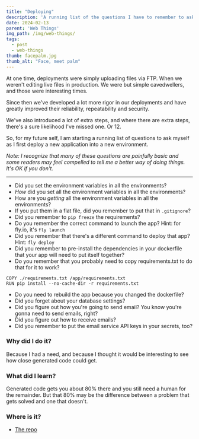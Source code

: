 ```yaml
---
title: "Deploying"
description: 'A running list of the questions I have to remember to ask myself when deploying a new app to a new environment.'
date: 2024-02-13
parent: 'Web Things'
img_path: /img/web-things/
tags:
  - post
  - web-things
thumb: facepalm.jpg
thumb_alt: "Face, meet palm"
---
```


At one time, deployments were simply uploading files via FTP. When we weren't editing live files in production. We were but simple cavedwellers, and those were interesting times.

Since then we've developed a lot more rigor in our deployments and have greatly improved their reliability, repeatability and security.

We've also introduced a lot of extra steps, and where there are extra steps, there's a sure likelihood I've missed one. Or 12.

So, for my future self, I am starting a running list of questions to ask myself as I first deploy a new application into a new environment.

_Note: I recognize that many of these questions are painfully basic and some readers may feel compelled to tell me a better way of doing things. It's OK if you don't._

----------------------------------------

- Did you set the environment variables in all the environments?
- _How_ did you set all the environment variables in all the environments?
- How are you _getting_ all the environment variables in all the environments?
- If you put them in a flat file, did you remember to put that in `.gitignore`?
- Did you remember to `pip freeze` the requirements?
- Do you remember the correct command to launch the app? Hint: for fly.io, it's `fly launch`
- Did you remember that there's a different command to deploy that app? Hint: `fly deploy`
- Did you remember to pre-install the dependencies in your dockerfile that your app will need to put itself together?
- Do you remember that you probably need to copy requirements.txt to do that for it to work? 
```
COPY ./requirements.txt /app/requirements.txt
RUN pip install --no-cache-dir -r requirements.txt
```
- Do you need to rebuild the app because you changed the dockerfile?
- Did you forget about your database settings?
- Did you figure out how you're going to send email? You know you're gonna need to send emails, right?
- Did you figure out how to receive emails?
- Did you remember to put the email service API keys in your secrets, too?


### Why did I do it?

Because I had a need, and because I thought it would be interesting to see how close generated code could get.

### What did I learn?

Generated code gets you about 80% there and you still need a human for the remainder. But that 80% may be the difference between a problem that gets solved and one that doesn't.


### Where is it?
- [The repo](https://github.com/tBaxter/markitup2)
